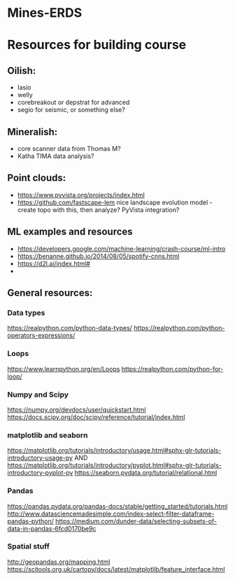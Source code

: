 # Mines-ERDS

# Resources for building course
## Oilish:
- lasio
- welly
- corebreakout or depstrat for advanced
- segio for seismic, or something else? 

## Mineralish:
- core scanner data from Thomas M?
- Katha TIMA data analysis? 

## Point clouds:
- https://www.pyvista.org/projects/index.html 
- https://github.com/fastscape-lem nice landscape evolution model - create topo with this, then analyze? PyVista integration?

## ML examples and resources
 - https://developers.google.com/machine-learning/crash-course/ml-intro
 - https://benanne.github.io/2014/08/05/spotify-cnns.html 
- https://d2l.ai/index.html# 
- 

## General resources:
### Data types 
https://realpython.com/python-data-types/
https://realpython.com/python-operators-expressions/

### Loops
https://www.learnpython.org/en/Loops
https://realpython.com/python-for-loop/

### Numpy and Scipy
https://numpy.org/devdocs/user/quickstart.html
https://docs.scipy.org/doc/scipy/reference/tutorial/index.html

### matplotlib and seaborn
https://matplotlib.org/tutorials/introductory/usage.html#sphx-glr-tutorials-introductory-usage-py      AND      https://matplotlib.org/tutorials/introductory/pyplot.html#sphx-glr-tutorials-introductory-pyplot-py
https://seaborn.pydata.org/tutorial/relational.html

### Pandas
https://pandas.pydata.org/pandas-docs/stable/getting_started/tutorials.html
http://www.datasciencemadesimple.com/index-select-filter-dataframe-pandas-python/
https://medium.com/dunder-data/selecting-subsets-of-data-in-pandas-6fcd0170be9c 

### Spatial stuff
http://geopandas.org/mapping.html
https://scitools.org.uk/cartopy/docs/latest/matplotlib/feature_interface.html
